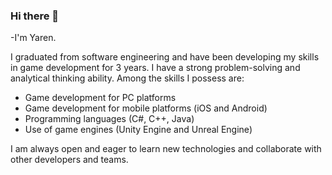 ### Hi there 👋
-I'm Yaren.

I graduated from software engineering and have been developing my skills in game development for 3 years. I have a strong problem-solving and analytical thinking ability. Among the skills I possess are:
- Game development for PC platforms
- Game development for mobile platforms (iOS and Android)
- Programming languages (C#, C++, Java)
- Use of game engines (Unity Engine and Unreal Engine)

I am always open and eager to learn new technologies and collaborate with other developers and teams.
<!--
**medusouzoa/medusouzoa** is a ✨ _special_ ✨ repository because its `README.md` (this file) appears on your GitHub profile.

Here are some ideas to get you started:

- 🔭 I’m currently working on ...
- 🌱 I’m currently learning ...
- 👯 I’m looking to collaborate on ...
- 🤔 I’m looking for help with ...
- 💬 Ask me about ...
- 📫 How to reach me: ...
- 😄 Pronouns: ...
- ⚡ Fun fact: ...
-->
